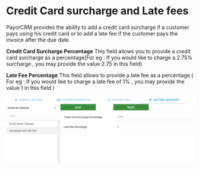 # Credit Card surcharge and Late fees

PayorCRM provides the ability to add a  credit card surcharge if a customer pays using his credit card or to add a late fee if the customer pays the invoice after the due date.

**Credit Card Surcharge Percentage** This field allows you to provide a credit card surcharge as a percentage\(For eg : If you would like to charge a 2.75% surcharge , you may provide the value 2.75 in this field\)

**Late Fee Percentage** This field allows to provide a late fee as a percentage \( For eg : If you would like to charge a late fee of 1% , you may provide the value 1 in this field \)



![](../.gitbook/assets/ccsurcharge_late-fee%20%281%29.png)



